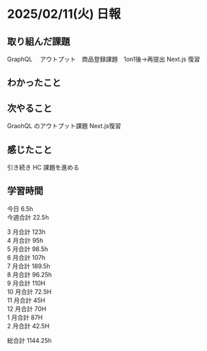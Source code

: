 # 2025/02/11(火) 日報

## 取り組んだ課題
GraphQL 　アウトプット　商品登録課題　1on1後→再提出
Next.js 復習

## わかったこと


## 次やること
GraohQL のアウトプット課題 
Next.js復習

## 感じたこと
引き続き HC 課題を進める

## 学習時間

今日 6.5h
<br />
今週合計 22.5h
<br />

3 月合計 123h
<br />
4 月合計 95h
<br />
5 月合計 98.5h
<br />
6 月合計 107h
<br />
7 月合計 189.5h
<br />
8 月合計 96.25h
<br />
9 月合計 110H
<br />
10 月合計 72.5H
<br />
11 月合計 45H
<br />
12 月合計 70H
<br />
1 月合計 87H
<br />
2 月合計 42.5H

総合計 1144.25h
